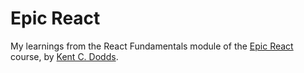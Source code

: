 # Epic React

 My learnings from the React Fundamentals module of the <a href='https://epicreact.dev/'>Epic React</a> course, by <a href='https://github.com/kentcdodds'>Kent C. Dodds</a>. 


